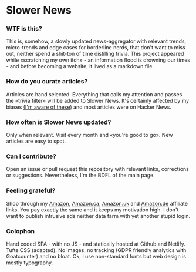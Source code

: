 # Slower News

### WTF is this?

This is, somehow, a slowly updated news-aggregator with relevant trends, micro-trends and edge cases for borderline nerds, that don't want to miss out, neither spend a shit-ton of time distilling trivia.
This project appeared while «scratching my own itch» - an information flood is drowning our times - and before becoming a website, it lived as a markdown file.

### How do you curate articles?

Articles are hand selected. Everything that calls my attention and passes the «trivia filter» will be added to Slower News. It's certainly affected by my biases <a href="https://github.com/slownews/wisdom-tldr-guide/blob/master/FAQ%20%26%20CHANGELOG.md#what-are-your-main-biases">(I'm aware of these)</a> and most articles were on Hacker News.

### How often is Slower News updated?

Only when relevant. Visit every month and «you're good to go». New articles are easy to spot.

### Can I contribute?

Open an issue or pull request this repository with relevant links, corrections or suggestions. Nevertheless, I'm the BDFL of the main page.

### Feeling grateful?

Shop through my <a href="https://amzn.to/2xAL8zb">Amazon</a>, <a href="https://amzn.to/2xvNQ9k">Amazon.ca</a>, <a href="https://amzn.to/2JcTuUC">Amazon.uk</a> and <a href="https://amzn.to/2YtjT5A">Amazon.de</a> affiliate links. You pay exactly the same and it keeps my motivation high. I don't want to publish intrusive ads neither data farm with yet another stupid login.

### Colophon

Hand coded SPA - with no JS - and statically hosted at Github and Netlify. Tufte CSS (adapted). No images, no tracking (GDPR friendly analytics with Goatcounter) and no bloat. Ok, I use non-standard fonts but web design is mostly typography.